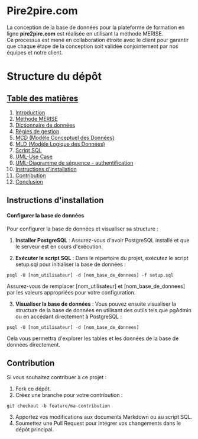 # Pire2pire.com

La conception de la base de données pour la plateforme de formation en ligne **pire2pire.com** est réalisée en utilisant la méthode MERISE.  
Ce processus est mené en collaboration étroite avec le client pour garantir que chaque étape de la conception soit validée conjointement par nos équipes et notre client.

# Structure du dépôt

## [Table des matières](#table-des-matieres)

1. [Introduction](./doc/Client/Context.md)
2. [Méthode MERISE](./doc/Merise/Merise-acronym.md)
3. [Dictionnaire de données](./doc/Dictionary.md)
4. [Règles de gestion](./doc/Gestion-rules.md)
5. [MCD (Modèle Conceptuel des Données)](./doc/Merise/MCD.md)
6. [MLD (Modèle Logique des Données)](./doc/Merise/MLD.md)
7. [Script SQL](./doc/Merise/SQL.md)
8. [UML-Use Case](./doc/UML/UseCase.md)
9. [UML-Diagramme de séquence - authentification](./doc/UML/Authentification-sequence-diagram)
10. [Instructions d'installation](#instructions-dinstallation)
11. [Contribution](#contribution)
12. [Conclusion](./doc/Conclusion.md)

## Instructions d'installation

#### Configurer la base de données

Pour configurer la base de données et visualiser sa structure :

1. **Installer PostgreSQL** : Assurez-vous d'avoir PostgreSQL installé et que le serveur est en cours d'exécution.

2. **Exécuter le script SQL** : Dans le répertoire du projet, exécutez le script setup.sql pour initialiser la base de données :

```
psql -U [nom_utilisateur] -d [nom_base_de_donnees] -f setup.sql
```

Assurez-vous de remplacer [nom_utilisateur] et [nom_base_de_donnees] par les valeurs appropriées pour votre configuration.

3. **Visualiser la base de données** : Vous pouvez ensuite visualiser la structure de la base de données en utilisant des outils tels que pgAdmin ou en accédant directement à PostgreSQL :

```
psql -U [nom_utilisateur] -d [nom_base_de_donnees]
```

Cela vous permettra d'explorer les tables et les données de la base de données directement.

## Contribution

Si vous souhaitez contribuer à ce projet :

1. Fork ce dépôt.
2. Créez une branche pour votre contribution :

```
git checkout -b feature/ma-contribution
```

3. Apportez vos modifications aux documents Markdown ou au script SQL.
4. Soumettez une Pull Request pour intégrer vos changements dans le dépôt principal.
